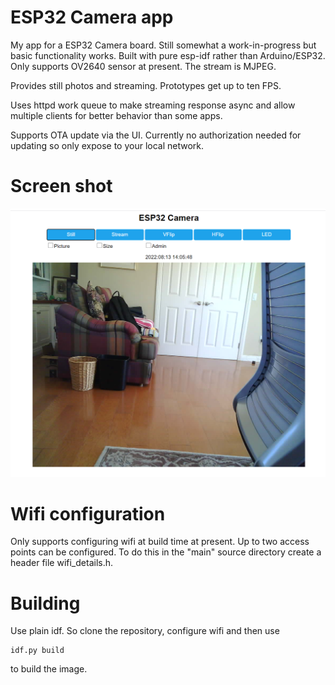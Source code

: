 # ESP32 Camera app

My app for a ESP32 Camera board. Still somewhat a work-in-progress but basic functionality works.
Built with pure esp-idf rather than Arduino/ESP32. Only supports OV2640 sensor at present.
The stream is MJPEG. 

Provides still photos and streaming. Prototypes get up to ten FPS.

Uses httpd work queue to make streaming response async and allow multiple clients for better behavior than 
some apps.

Supports OTA update via the UI. Currently no authorization needed for updating so only expose to your local 
network.

# Screen shot
![Screen shot](screenshot.png)

# Wifi configuration 

Only supports configuring wifi at build time at present. Up to two access points can be configured. To
do this in the "main" source directory create a header file wifi_details.h.

# Building

Use plain idf. So clone the repository, configure wifi and then use 

    idf.py build

to build the image.